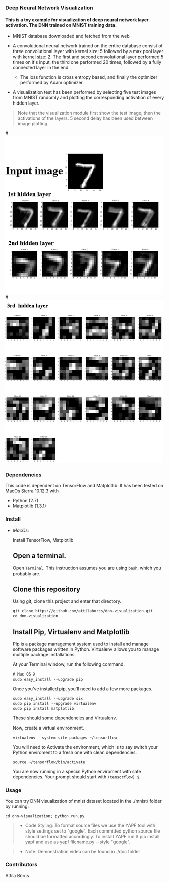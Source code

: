 ### Deep Neural Network Visualization

#### This is a toy example for visualization of deep neural network layer activation. The DNN trained on MNIST training data.

* MNIST database downloaded and fetched from the web

* A convolutional neural network trained on the entire database consist of
   three convolutional layer with kernel size: 5 followed by a max pool layer
   with kernel size: 2. The first and second convolutional layer performed 5
   times on it's input, the third one performed 20 times, followed by a fully
   connected layer in the end.
    * The loss function is cross entropy based, and
    finally the optimizer performed by Adam optimizer.

* A visualization test has been performed by selecting five test images
  from MNIST randomly and plotting the corresponding activation of every
  hidden layer.

>Note that the visualization module first show the test image, then the
activations of the layers. 5 second delay has been used between image
plotting.

#![Demonstration of an activation Visualization](./doc/vis.png)
#![Demonstration of an activation Visualization](./doc/vis2.png)


### Dependencies
This code is dependent on TensorFlow and Matplotlib.
It has been tested on MacOs Sierra 10.12.3 with
- Python (2.7)
- Matplotlib (1.3.1)

### Install
- *MacOs:*

    Install TensorFlow, Matplotlib

    ## Open a terminal.

    Open `Terminal`. This instruction assumes you are using `bash`, which you
    probably are.

    ## Clone this repository

    Using git, clone this project and enter that directory.

    ```
    git clone https://github.com/attilaborcs/dnn-visualization.git
    cd dnn-visualization
    ```

    ## Install Pip, Virtualenv and Matplotlib

    Pip is a package management system used to install and manage software
    packages written in Python.  Virtualenv allows you to manage multiple
    package installations.

    At your Terminal window, run the following command.
    ```
    # Mac OS X
    sudo easy_install --upgrade pip
    ```

    Once you've installed pip, you'll need to add a few more packages.

    ```
    sudo easy_install --upgrade six
    sudo pip install --upgrade virtualenv
    sudo pip install matplotlib
    ```

    These should some dependencies and Virtualenv.

    Now, create a virtual environment.

    ```
    virtualenv --system-site-packages ~/tensorflow
    ```
    You will need to Activate the environment, which is to say switch your
    Python enviroment to a fresh one with clean dependencies.

    ```
    source ~/tensorflow/bin/activate
    ```

    You are now running in a special Python enviroment with safe
    dependencies. Your prompt should start with `(tensorflow) $`.

### Usage
You can try DNN visualization of mnist dataset located in the ./mnist/ folder by running:
```
cd dnn-visualization; python run.py
```
> * Code Styling: To format source files we use the YAPF tool with style settings set to "google". Each committed python source file should be formatted accordingly. To install YAPF run $ pip install yapf and use as yapf filename.py --style "google".

> * Note: Demonstration video can be found in ./doc folder  
### Contributors
Attila Börcs

